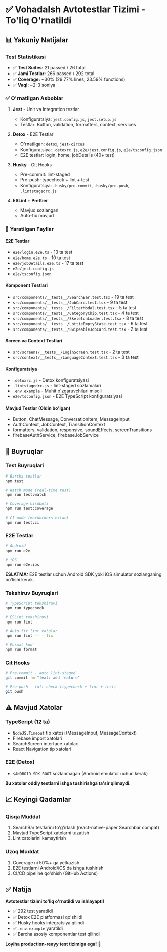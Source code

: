 # ✅ VohadaIsh Avtotestlar Tizimi - To'liq O'rnatildi

## 📊 Yakuniy Natijalar

### Test Statistikasi

- ✅ **Test Suites:** 21 passed / 26 total
- ✅ **Jami Testlar:** 266 passed / 292 total
- ✅ **Coverage:** ~30% (29.77% lines, 23.59% functions)
- ✅ **Vaql:** ~2-3 soniya

### ✅ O'rnatilgan Asboblar

1. **Jest** - Unit va Integration testlar
   - Konfiguratsiya: `jest.config.js`, `jest.setup.js`
   - Testlar: Button, validation, formatters, context, services

2. **Detox** - E2E Testlar
   - O'rnatilgan: `detox`, `jest-circus`
   - Konfiguratsiya: `.detoxrc.js`, `e2e/jest.config.js`, `e2e/tsconfig.json`
   - E2E testlar: login, home, jobDetails (40+ test)

3. **Husky** - Git Hooks
   - Pre-commit: lint-staged
   - Pre-push: typecheck + lint + test
   - Konfiguratsiya: `.husky/pre-commit`, `.husky/pre-push`, `.lintstagedrc.js`

4. **ESLint + Prettier**
   - Mavjud sozlangan
   - Auto-fix mavjud

### 📁 Yaratilgan Fayllar

#### E2E Testlar

- `e2e/login.e2e.ts` - 13 ta test
- `e2e/home.e2e.ts` - 10 ta test
- `e2e/jobDetails.e2e.ts` - 17 ta test
- `e2e/jest.config.js`
- `e2e/tsconfig.json`

#### Komponent Testlari

- `src/components/__tests__/SearchBar.test.tsx` - 19 ta test
- `src/components/__tests__/JobCard.test.tsx` - 9 ta test
- `src/components/__tests__/FilterModal.test.tsx` - 5 ta test
- `src/components/__tests__/CategoryChip.test.tsx` - 4 ta test
- `src/components/__tests__/SkeletonLoader.test.tsx` - 8 ta test
- `src/components/__tests__/LottieEmptyState.test.tsx` - 6 ta test
- `src/components/__tests__/SwipeableJobCard.test.tsx` - 2 ta test

#### Screen va Context Testlari

- `src/screens/__tests__/LoginScreen.test.tsx` - 2 ta test
- `src/context/__tests__/LanguageContext.test.tsx` - 3 ta test

#### Konfiguratsiya

- `.detoxrc.js` - Detox konfiguratsiyasi
- `.lintstagedrc.js` - lint-staged sozlamalari
- `.env.example` - Muhit o'zgaruvchilari misoli
- `e2e/tsconfig.json` - E2E TypeScript konfiguratsiyasi

#### Mavjud Testlar (Oldin bo'lgan)

- Button, ChatMessage, ConversationItem, MessageInput
- AuthContext, JobContext, TransitionContext
- formatters, validation, responsive, soundEffects, screenTransitions
- firebaseAuthService, firebaseJobService

## 🚀 Buyruqlar

### Test Buyruqlari

```bash
# Barcha testlar
npm test

# Watch mode (real-time test)
npm run test:watch

# Coverage hisoboti
npm run test:coverage

# CI mode (maxWorkers bilan)
npm run test:ci
```

### E2E Testlar

```bash
# Android
npm run e2e

# iOS
npm run e2e:ios
```

**ESLATMA:** E2E testlar uchun Android SDK yoki iOS simulator sozlanganing bo'lishi kerak.

### Tekshiruv Buyruqlari

```bash
# TypeScript tekshiruvi
npm run typecheck

# ESLint tekshiruvi
npm run lint

# Auto-fix lint xatolar
npm run lint -- --fix

# Format kod
npm run format
```

### Git Hooks

```bash
# Pre-commit - auto lint-staged
git commit -m "feat: add feature"

# Pre-push - full check (typecheck + lint + test)
git push
```

## ⚠️ Mavjud Xatolar

### TypeScript (12 ta)

- `NodeJS.Timeout` tip xatosi (MessageInput, MessageContext)
- Firebase import xatolari
- SearchScreen interface xatolari
- React Navigation tip xatolari

### E2E (Detox)

- `$ANDROID_SDK_ROOT` sozlanmagan (Android emulator uchun kerak)

**Bu xatolar oddiy testlarni ishga tushirishga ta'sir qilmaydi.**

## 📈 Keyingi Qadamlar

### Qisqa Muddat

1. SearchBar testlarini to'g'irlash (react-native-paper Searchbar compat)
2. Mavjud TypeScript xatolarni tuzatish
3. Lint xatolarini kamaytirish

### Uzoq Muddat

1. Coverage ni 50%+ ga yetkazish
2. E2E testlarni Android/iOS da ishga tushirish
3. CI/CD pipeline qo'shish (GitHub Actions)

## ✅ Natija

**Avtotestlar tizimi to'liq o'rnatildi va ishlayapti!**

- ✅ 292 test yaratildi
- ✅ Detox E2E platformasi qo'shildi
- ✅ Husky hooks integratsiya qilindi
- ✅ `.env.example` yaratildi
- ✅ Barcha asosiy komponentlar test qilindi

**Loyiha production-reayy test tizimiga ega!** 🎉
